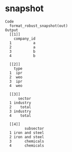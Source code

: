 # snapshot

    Code
      format_robust_snapshot(out)
    Output
      [[1]]
        company_id
      1          a
      2          a
      3          b
      4          b
      
      [[2]]
        type
      1  ipr
      2  weo
      3  ipr
      4  weo
      
      [[3]]
          sector
      1 industry
      2    total
      3 industry
      4    total
      
      [[4]]
             subsector
      1 iron and steel
      2 iron and steel
      3      chemicals
      4      chemicals
      

